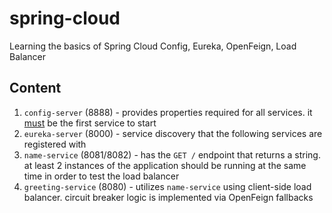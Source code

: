 # spring-cloud
Learning the basics of Spring Cloud Config, Eureka, OpenFeign, Load Balancer

## Content

1. `config-server` (8888) - provides properties required for all services. it [must](https://stackoverflow.com/a/40354254/9232349) be the first service to start 
2. `eureka-server` (8000) - service discovery that the following services are registered with
3. `name-service` (8081/8082) - has the `GET /` endpoint that returns a string. at least 2 instances of the application should be running at the same time in order to test the load balancer
4. `greeting-service` (8080) - utilizes `name-service` using client-side load balancer. circuit breaker logic is implemented via OpenFeign fallbacks
